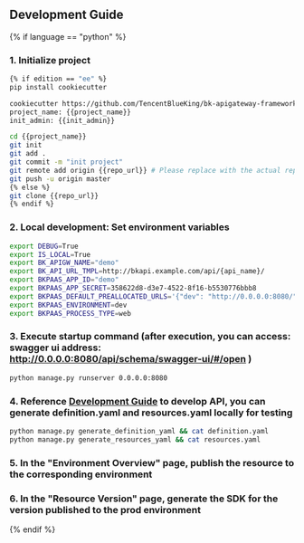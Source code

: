 ## Development Guide

{% if language == "python" %}

### 1. Initialize project

```bash
{% if edition == "ee" %}
pip install cookiecutter

cookiecutter https://github.com/TencentBlueKing/bk-apigateway-framework/ --directory templates/python
project_name: {{project_name}}
init_admin: {{init_admin}}

cd {{project_name}}
git init
git add .
git commit -m "init project"
git remote add origin {{repo_url}} # Please replace with the actual repository address
git push -u origin master
{% else %}
git clone {{repo_url}}
{% endif %}
```

### 2. Local development: Set environment variables

```bash
export DEBUG=True
export IS_LOCAL=True
export BK_APIGW_NAME="demo"
export BK_API_URL_TMPL=http://bkapi.example.com/api/{api_name}/
export BKPAAS_APP_ID="demo"
export BKPAAS_APP_SECRET=358622d8-d3e7-4522-8f16-b5530776bbb8
export BKPAAS_DEFAULT_PREALLOCATED_URLS='{"dev": "http://0.0.0.0:8080/"}'
export BKPAAS_ENVIRONMENT=dev
export BKPAAS_PROCESS_TYPE=web
```

### 3. Execute startup command (after execution, you can access: swagger ui address: http://0.0.0.0:8080/api/schema/swagger-ui/#/open )

```bash
python manage.py runserver 0.0.0.0:8080
```

### 4. Reference [Development Guide]({{dev_guideline_url}}) to develop API, you can generate definition.yaml and resources.yaml locally for testing

```bash
python manage.py generate_definition_yaml && cat definition.yaml
python manage.py generate_resources_yaml && cat resources.yaml
```

### 5. In the "Environment Overview" page, publish the resource to the corresponding environment

### 6. In the "Resource Version" page, generate the SDK for the version published to the prod environment

{% endif %}